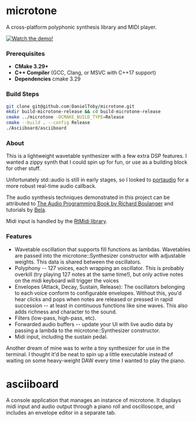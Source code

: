 # microtone
A cross-platform polyphonic synthesis library and MIDI player.

[![Watch the demo!](https://user-images.githubusercontent.com/41296254/170831269-3c965d7d-9fa6-4e9e-9729-c81c28f8a52b.png)](https://youtu.be/3SpMUx2KE4o)

### Prerequisites
- **CMake 3.29+**
- **C++ Compiler** (GCC, Clang, or MSVC with C++17 support)
- **Dependencies** cmake 3.29

### Build Steps
```sh
git clone git@github.com:DanielToby/microtone.git
mkdir build-microtone-release && cd build-microtone-release
cmake ../microtone -DCMAKE_BUILD_TYPE=Release
cmake --build . --config Release
./Asciiboard/asciiboard
```

### About

This is a lightweight wavetable synthesizer with a few extra DSP features. I wanted a zippy synth that I could spin up for fun, or use as a building block for other stuff.

Unfortunately std::audio is still in early stages, so I looked to [portaudio](http://www.portaudio.com/) for a more robust real-time audio callback.

The audio synthesis techniques demonstrated in this project can be attributed to [The Audio Programming Book by Richard Boulanger](https://mitpress.mit.edu/books/audio-programming-book) and tutorials by [Bela](https://learn.bela.io/using-bela/languages/c-plus-plus/).

Midi input is handled by the [RtMidi library](https://www.music.mcgill.ca/~gary/rtmidi/).

### Features
- Wavetable oscillation that supports fill functions as lambdas. Wavetables are passed into the microtone::Synthesizer constructor with adjustable weights. This data is shared between the oscillators.
- Polyphony -- 127 voices, each wrapping an oscillator. This is probably overkill (try playing 127 notes at the same time!), but only active notes on the midi keyboard will trigger the voices
- Envelopes (Attack, Decay, Sustain, Release): The oscillators belonging to each voice conform to configurable envelopes. Without this, you'd hear clicks and pops when notes are released or pressed in rapid succession -- at least in continuous functions like sine waves. This also adds richness and character to the sound.
- Filters (low-pass, high-pass, etc).
- Forwarded audio buffers -- update your UI with live audio data by passing a lambda to the microtone::Synthesizer constructor.
- Midi input, including the sustain pedal.

Another dream of mine was to write a tiny synthesizer for use in the terminal. I thought it'd be neat to spin up a little executable instead of waiting on some heavy-weight DAW every time I wanted to play the piano.

# asciiboard
A console application that manages an instance of microtone. It displays midi input and audio output through a piano roll and oscilloscope, and includes an envelope editor in a separate tab.
